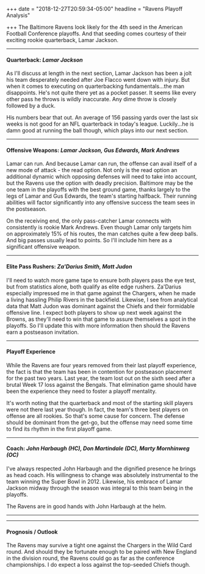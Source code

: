 +++
date = "2018-12-27T20:59:34-05:00"
headline = "Ravens Playoff Analysis"

+++
The Baltimore Ravens look likely for the 4th seed in the American Football Conference playoffs. And that seeding comes courtesy of their exciting rookie quarterback, Lamar Jackson.

***

#### Quarterback: _Lamar Jackson_

As I'll discuss at length in the next section, Lamar Jackson has been a jolt his team desperately needed after Joe Flacco went down with injury. But when it comes to executing on quarterbacking fundamentals...the man disappoints. He's not quite there yet as a pocket passer. It seems like every other pass he throws is wildly inaccurate. Any dime throw is closely followed by a duck.

His numbers bear that out. An average of 156 passing yards over the last six weeks is not good for an NFL quarterback in today's league. Luckily...he is damn good at running the ball though, which plays into our next section.

***

#### Offensive Weapons: _Lamar Jackson, Gus Edwards, Mark Andrews_

Lamar can run. And because Lamar can run, the offense can avail itself of a new mode of attack - the read option. Not only is the read option an additional dynamic which opposing defenses will need to take into account, but the Ravens use the option with deadly precision. Baltimore may be the one team in the playoffs with the best ground game, thanks largely to the legs of Lamar and Gus Edwards, the team's starting halfback. Their running abilities will factor significantly into any offensive success the team sees in the postseason. 

On the receiving end, the only pass-catcher Lamar connects with consistently is rookie Mark Andrews. Even though Lamar only targets him on approximately 15% of his routes, the man catches quite a few deep balls. And big passes usually lead to points. So I'll include him here as a significant offensive weapon.

***

#### Elite Pass Rushers: _Za'Darius Smith, Matt Judon_

I'll need to watch more game tape to ensure both players pass the eye test, but from statistics alone, both qualify as elite edge rushers. Za'Darius especially impressed me in that game against the Chargers, when he made a living hassling Philip Rivers in the backfield. Likewise, I see from analytical data that Matt Judon was dominant against the Chiefs and their formidable offensive line. I expect both players to show up next week against the Browns, as they'll need to win that game to assure themselves a spot in the playoffs. So I'll update this with more information then should the Ravens earn a postseason invitation.  

***

#### Playoff Experience

While the Ravens are four years removed from their last playoff experience, the fact is that the team has been in contention for postseason placement for the past two years. Last year, the team lost out on the sixth seed after a brutal Week 17 loss against the Bengals. That elimination game should have been the experience they need to foster a playoff mentality.

It's worth noting that the quarterback and most of the starting skill players were not there last year though. In fact, the team's three best players on offense are all rookies. So that's some cause for concern. The defense should be dominant from the get-go, but the offense may need some time to find its rhythm in the first playoff game.

***

#### Coach: _John Harbaugh (HC), Don Martindale (DC), Marty Mornhinweg (OC)_

I've always respected John Harbaugh and the dignified presence he brings as head coach. His willingness to change was absolutely instrumental to the team winning the Super Bowl in 2012. Likewise, his embrace of Lamar Jackson midway through the season was integral to this team being in the playoffs.

The Ravens are in good hands with John Harbaugh at the helm.

***

***

#### Prognosis / Outlook

The Ravens may survive a tight one against the Chargers in the Wild Card round. And should they be fortunate enough to be paired with New England in the division round, the Ravens could go as far as the conference championships. I do expect a loss against the top-seeded Chiefs though. 
